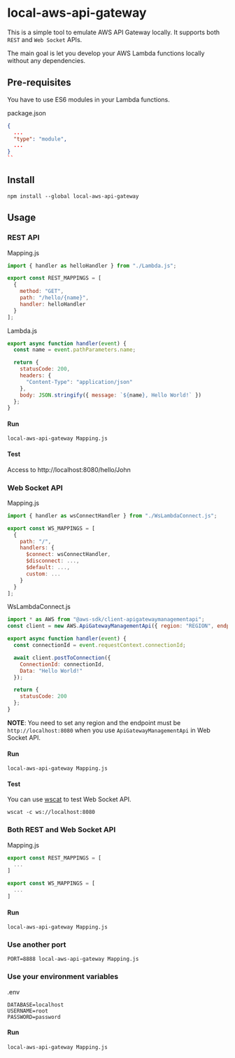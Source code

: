 # local-aws-api-gateway

This is a simple tool to emulate AWS API Gateway locally. It supports both `REST` and `Web Socket` APIs.

The main goal is let you develop your AWS Lambda functions locally without any dependencies.

## Pre-requisites

You have to use ES6 modules in your Lambda functions.

package.json

```json
{
  ...
  "type": "module",
  ...
}
``
```

## Install

```
npm install --global local-aws-api-gateway
```

## Usage

### REST API

Mapping.js
```javascript
import { handler as helloHandler } from "./Lambda.js";

export const REST_MAPPINGS = [
  {
    method: "GET",
    path: "/hello/{name}",
    handler: helloHandler
  }
];
```

Lambda.js
```javascript
export async function handler(event) {
  const name = event.pathParameters.name;

  return {
    statusCode: 200,
    headers: {
      "Content-Type": "application/json"
    },
    body: JSON.stringify({ message: `${name}, Hello World!` })
  };
}
```

#### Run
```
local-aws-api-gateway Mapping.js
```

#### Test
Access to http://localhost:8080/hello/John

### Web Socket API

Mapping.js
```javascript
import { handler as wsConnectHandler } from "./WsLambdaConnect.js";

export const WS_MAPPINGS = [
  {
    path: "/",
    handlers: {
      $connect: wsConnectHandler,
      $disconnect: ...,
      $default: ...,
      custom: ...
    }
  }
];
```

WsLambdaConnect.js
```javascript
import * as AWS from "@aws-sdk/client-apigatewaymanagementapi";
const client = new AWS.ApiGatewayManagementApi({ region: "REGION", endpoint: "http://localhost:8080" });

export async function handler(event) {
  const connectionId = event.requestContext.connectionId;

  await client.postToConnection({
    ConnectionId: connectionId,
    Data: "Hello World!"
  });

  return {
    statusCode: 200
  };
}
```

**NOTE**: You need to set any region and the endpoint must be `http://localhost:8080` when you use `ApiGatewayManagementApi` in Web Socket API.

#### Run
```
local-aws-api-gateway Mapping.js
```

#### Test

You can use [wscat](https://www.npmjs.com/package/wscat) to test Web Socket API.

````
wscat -c ws://localhost:8080
````

### Both REST and Web Socket API

Mapping.js
```javascript
export const REST_MAPPINGS = [
  ...
]

export const WS_MAPPINGS = [
  ...
]
```

#### Run
```
local-aws-api-gateway Mapping.js
```

### Use another port

```
PORT=8888 local-aws-api-gateway Mapping.js
```

### Use your environment variables

.env
```
DATABASE=localhost
USERNAME=root
PASSWORD=password
```

#### Run

```
local-aws-api-gateway Mapping.js
```